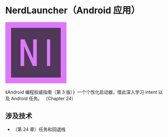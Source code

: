 # NerdLauncher（Android 应用）

![](Readme/ic_nerdlauncher.png)

《Android 编程权威指南（第 3 版）》一个个性化启动器，借此深入学习 intent 以及 Android 任务。
（Chapter 24）

## 涉及技术

- （第 24 章）任务和回退栈